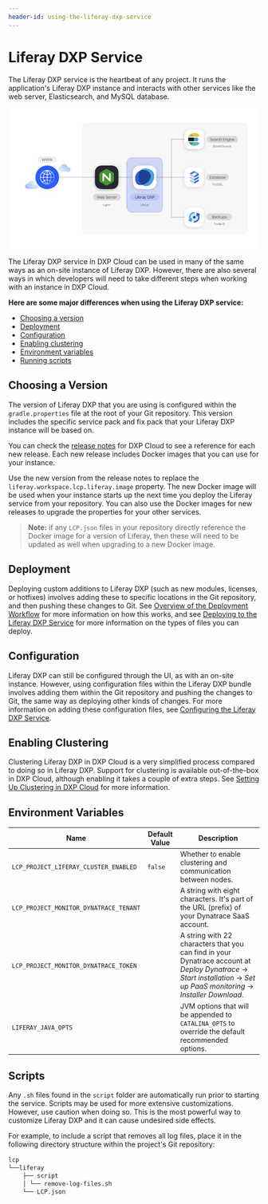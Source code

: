 ```yaml
---
header-id: using-the-liferay-dxp-service
---
```


# Liferay DXP Service

The Liferay DXP service is the heartbeat of any project. It runs the application's Liferay DXP instance and interacts with other services like the web server, Elasticsearch, and MySQL database.

![Figure 1: The Liferay DXP service is one of several services available in DXP Cloud.](../../images/services-dxp.png)

The Liferay DXP service in DXP Cloud can be used in many of the same ways as an on-site instance of Liferay DXP. However, there are also several ways in which developers will need to take different steps when working with an instance in DXP Cloud.

**Here are some major differences when using the Liferay DXP service:**

* [Choosing a version](#choosing-a-version)
* [Deployment](#deployment)
* [Configuration](#configuration)
* [Enabling clustering](#enabling-clustering)
* [Environment variables](#environment-variables)
* [Running scripts](#running-scripts)

## Choosing a Version

The version of Liferay DXP that you are using is configured within the `gradle.properties` file at the root of your Git repository. This version includes the specific service pack and fix pack that your Liferay DXP instance will be based on.

You can check the [release notes](https://help.liferay.com/hc/en-us/categories/360001192512) for DXP Cloud to see a reference for each new release. Each new release includes Docker images that you can use for your instance.

Use the new version from the release notes to replace the `liferay.workspace.lcp.liferay.image` property. The new Docker image will be used when your instance starts up the next time you deploy the Liferay service from your repository. You can also use the Docker images for new releases to upgrade the properties for your other services.

> **Note:** if any `LCP.json` files in your repository directly reference the Docker image for a version of Liferay, then these will need to be updated as well when upgrading to a new Docker image.

## Deployment

Deploying custom additions to Liferay DXP (such as new modules, licenses, or hotfixes) involves adding these to specific locations in the Git repository, and then pushing these changes to Git. See [Overview of the Deployment Workflow](../02-getting-started/05-overview-of-the-deployment-workflow.md) for more information on how this works, and see [Deploying to the Liferay DXP Service](./04-deploying-to-the-liferay-dxp-service.md) for more information on the types of files you can deploy.

## Configuration

Liferay DXP can still be configured through the UI, as with an on-site instance. However, using configuration files within the Liferay DXP bundle involves adding them within the Git repository and pushing the changes to Git, the same way as deploying other kinds of changes. For more information on adding these configuration files, see [Configuring the Liferay DXP Service](./04-configuring-the-liferay-dxp-service.md).

## Enabling Clustering

Clustering Liferay DXP in DXP Cloud is a very simplified process compared to doing so in Liferay DXP. Support for clustering is available out-of-the-box in DXP Cloud, although enabling it takes a couple of extra steps. See [Setting Up Clustering in DXP Cloud](./05-setting-up-clustering-in-dxp-cloud.md) for more information.

## Environment Variables

Name                                  | Default Value | Description  |
------------------------------------- | ------------- | ------------ |
`LCP_PROJECT_LIFERAY_CLUSTER_ENABLED` | `false`       | Whether to enable clustering and communication between nodes. |
`LCP_PROJECT_MONITOR_DYNATRACE_TENANT` |               | A string with eight characters. It's part of the URL (prefix) of your Dynatrace SaaS account. |
`LCP_PROJECT_MONITOR_DYNATRACE_TOKEN` |               | A string with 22 characters that you can find in your Dynatrace account at *Deploy Dynatrace* &rarr; *Start installation* &rarr; *Set up PaaS monitoring* &rarr; *Installer Download*. |
`LIFERAY_JAVA_OPTS` | | JVM options that will be appended to `CATALINA_OPTS` to override the default recommended options. |

## Scripts

Any `.sh` files found in the `script` folder are automatically run prior to starting the service. Scripts may be used for more extensive customizations. However, use caution when doing so. This is the most powerful way to customize Liferay DXP and it can cause undesired side effects.

For example, to include a script that removes all log files, place it in the following directory structure within the project's Git repository:

    lcp
    └──liferay
        ├── script
        │ └── remove-log-files.sh
        └── LCP.json
